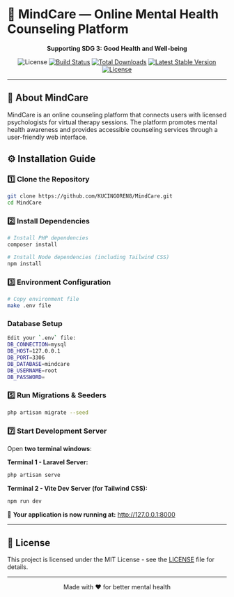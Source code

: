 # 🧠 MindCare — Online Mental Health Counseling Platform

<p align="center">
  <strong>Supporting SDG 3: Good Health and Well-being</strong>
</p>

<p align="center">
  <img src="https://img.shields.io/badge/License-MIT-green" alt="License"/>
  <a href="https://github.com/laravel/framework/actions"><img src="https://github.com/laravel/framework/workflows/tests/badge.svg" alt="Build Status"></a>
  <a href="https://packagist.org/packages/laravel/framework"><img src="https://img.shields.io/packagist/dt/laravel/framework" alt="Total Downloads"></a>
  <a href="https://packagist.org/packages/laravel/framework"><img src="https://img.shields.io/packagist/v/laravel/framework" alt="Latest Stable Version"></a>
  <a href="https://packagist.org/packages/laravel/framework"><img src="https://img.shields.io/packagist/l/laravel/framework" alt="License"></a>
</p>

---

## 📖 About MindCare

MindCare is an online counseling platform that connects users with licensed psychologists for virtual therapy sessions. The platform promotes mental health awareness and provides accessible counseling services through a user-friendly web interface.

## ⚙️ Installation Guide

### 1️⃣ Clone the Repository

```bash
git clone https://github.com/KUCINGOREN8/MindCare.git
cd MindCare
```

### 2️⃣ Install Dependencies

```bash
# Install PHP dependencies
composer install

# Install Node dependencies (including Tailwind CSS)
npm install
```

### 3️⃣ Environment Configuration

```bash
# Copy environment file
make .env file
```

### Database Setup

```bash
Edit your `.env` file:
DB_CONNECTION=mysql
DB_HOST=127.0.0.1
DB_PORT=3306
DB_DATABASE=mindcare
DB_USERNAME=root
DB_PASSWORD=
```

### 5️⃣ Run Migrations & Seeders

```bash
php artisan migrate --seed
```

### 7️⃣ Start Development Server

Open **two terminal windows**:

**Terminal 1 - Laravel Server:**
```bash
php artisan serve
```

**Terminal 2 - Vite Dev Server (for Tailwind CSS):**
```bash
npm run dev
```

🎉 **Your application is now running at:** http://127.0.0.1:8000

---

## 📄 License

This project is licensed under the MIT License - see the [LICENSE](LICENSE) file for details.

---

<p align="center">Made with ❤️ for better mental health</p>
